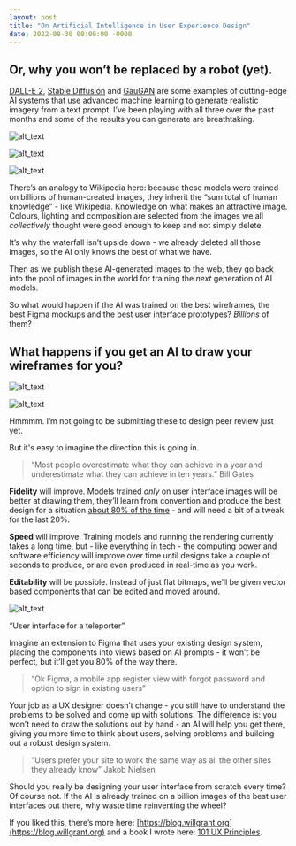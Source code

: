 ```yaml
---
layout: post
title: "On Artificial Intelligence in User Experience Design"
date: 2022-08-30 00:00:00 -0000
---
```

## Or, why you won’t be replaced by a robot (yet).

[DALL-E 2](https://openai.com/dall-e-2/), [Stable Diffusion](https://stability.ai/blog/stable-diffusion-public-release) and [GauGAN](http://gaugan.org/gaugan2/) are some examples of cutting-edge AI systems that use advanced machine learning to generate realistic imagery from a text prompt. I’ve been playing with all three over the past months and some of the results you can generate are breathtaking. 

![alt_text](https://blog.willgrant.org/images/blog-ai-1.png "Sunrise on an alien world")

![alt_text](https://blog.willgrant.org/images/blog-ai-2.png "Waterfall")

![alt_text](https://blog.willgrant.org/images/blog-ai-3.png "Wormhole")

There’s an analogy to Wikipedia here: because these models were trained on billions of human-created images, they inherit the “sum total of human knowledge” - like Wikipedia. Knowledge on what makes an attractive image. Colours, lighting and composition are selected from the images we all _collectively_ thought were good enough to keep and not simply delete.

It’s why the waterfall isn’t upside down - we already deleted all those images, so the AI only knows the best of what we have. 

Then as we publish these AI-generated images to the web, they go back into the pool of images in the world for training the _next_ generation of AI models. 

So what would happen if the AI was trained on the best wireframes, the best Figma mockups and the best user interface prototypes? _Billions_ of them?


## What happens if you get an AI to draw your wireframes for you? 

![alt_text](https://blog.willgrant.org/images/blog-ai-4.png "AI generated User Interface wireframe")

![alt_text](https://blog.willgrant.org/images/blog-ai-5.png "AI generated User Interface wireframe")

Hmmmm. I’m not going to be submitting these to design peer review just yet. 

But it's easy to imagine the direction this is going in. 

>“Most people overestimate what they can achieve in a year and underestimate what they can achieve in ten years.” Bill Gates

**Fidelity** will improve. Models trained _only_ on user interface images will be better at drawing them, they’ll learn from convention and produce the best design for a situation [about 80% of the time](https://en.wikipedia.org/wiki/Pareto_principle) - and will need a bit of a tweak for the last 20%.

**Speed** will improve. Training models and running the rendering currently takes a long time, but - like everything in tech - the computing power and software efficiency will improve over time until designs take a couple of seconds to produce, or are even produced in real-time as you work. 

**Editability** will be possible. Instead of just flat bitmaps, we’ll be given vector based components that can be edited and moved around.

![alt_text](https://blog.willgrant.org/images/blog-ai-6.png "User interface for a teleporter")

“User interface for a teleporter”

Imagine an extension to Figma that uses your existing design system, placing the components into views based on AI prompts - it won’t be perfect, but it’ll get you 80% of the way there. 

>“Ok Figma, a mobile app register view with forgot password and option to sign in existing users”

Your job as a UX designer doesn’t change - you still have to understand the problems to be solved and come up with solutions. The difference is: you won’t need to draw the solutions out by hand - an AI will help you get there, giving you more time to think about users, solving problems and building out a robust design system.

>“Users prefer your site to work the same way as all the other sites they already know” Jakob Nielsen

Should you really be designing your user interface from scratch every time? Of course not. If the AI is already trained on a billion images of the best user interfaces out there, why waste time reinventing the wheel? 

If you liked this, there’s more here: [https://blog.willgrant.org](https://blog.willgrant.org) and a book I wrote here: [101 UX Principles](https://uxbook.io/).